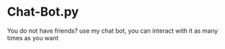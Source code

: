 # Chat-Bot.py
You do not have friends? use my chat bot, you can interact with it as many times as you want
